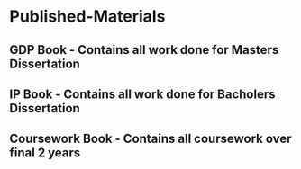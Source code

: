 # Published-Materials

## GDP Book - Contains all work done for Masters Dissertation

## IP Book - Contains all work done for Bacholers Dissertation

## Coursework Book - Contains all coursework over final 2 years
